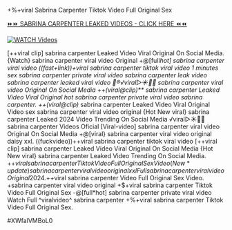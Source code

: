 +%+viral Sabrina Carpenter Tiktok Video Full Original Sex


[⏩⏩ SABRINA CARPENTER LEAKED VIDEOS - CLICK HERE ⏪⏪](https://mov24.shop/watch/sabrina+carpenter)

[![WATCH Videos](https://i.imgur.com/dJHk4Zq.gif)](https://mov24.shop/watch/sabrina+carpenter)




























[++viral clip] sabrina carpenter Leaked Video Viral Original On Social Media. {Watch} sabrina carpenter viral video Original
+@[full*hot] sabrina carpenter viral video
((fast+link))+viral sabrina carpenter tiktok viral video 1 minutes
sex sabrina carpenter private viral video sabrina carpenter leak video
sabrina carpenter leaked viral video 👙®️√viral▷☀️👄💥 sabrina carpenter viral video Original On Social Media ++(viral@clip)** sabrina carpenter Leaked Video Viral Original
hot sabrina carpenter private viral video sabrina carpenter. ++(viral@clip)* sabrina carpenter Leaked Video Viral Original Video sex sabrina carpenter viral video original {Hot New viral} sabrina carpenter Leaked 2024 Video Trending On Social Media ️√viral▷☀️👄💥 sabrina carpenter Videos Oficial [Viral-video] sabrina carpenter viral video Original On Social Media
+@[viral} sabrina carpenter viral video original daisy xxl. ((fuckvideo))++viral sabrina carpenter tiktok viral video [++viral clip] sabrina carpenter Leaked Video Viral Original On Social Media
{Hot New viral} sabrina carpenter Leaked Video Trending On Social Media. +$+viral sabrina carpenter Tiktok Video Full Original Sex Video (New*update) sabrina carpenter viral video original xxl
Full sabrina carpenter viral video Original 2024.
+$+viral sabrina carpenter Video Full Original Sex Video. +sabrina carpenter viral video original +$+viral sabrina carpenter Tiktok Video Full Original Sex
-@[full*hot] sabrina carpenter private viral video
Watch Full ^viralvideo^ sabrina carpenter
+%+viral sabrina carpenter Tiktok Video Full Original Sex.


#XWfalVMBoL0